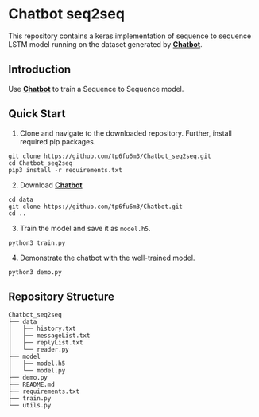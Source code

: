# Chatbot seq2seq

This repository contains a keras implementation of sequence to sequence LSTM model running on the dataset generated by [**Chatbot**](https://github.com/tp6fu6m3/Chatbot).

## Introduction

Use [**Chatbot**](https://github.com/tp6fu6m3/Chatbot) to train a Sequence to Sequence model.

## Quick Start

1. Clone and navigate to the downloaded repository. Further, install required pip packages.

```
git clone https://github.com/tp6fu6m3/Chatbot_seq2seq.git
cd Chatbot_seq2seq
pip3 install -r requirements.txt
```

2. Download [**Chatbot**](https://github.com/tp6fu6m3/Chatbot)

```
cd data
git clone https://github.com/tp6fu6m3/Chatbot.git
cd ..
```

3. Train the model and save it as `model.h5`.

```
python3 train.py
```

4. Demonstrate the chatbot with the well-trained model.

```
python3 demo.py
```

## Repository Structure

```
Chatbot_seq2seq
├── data
│   ├── history.txt
│   ├── messageList.txt
│   ├── replyList.txt
│   └── reader.py
├── model
│   ├── model.h5
│   └── model.py
├── demo.py
├── README.md
├── requirements.txt
├── train.py
└── utils.py

```
